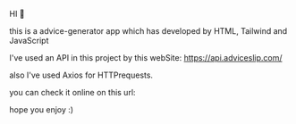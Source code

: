 HI 👋

this is a advice-generator app which has developed by HTML, Tailwind and JavaScript

I've used an API in this project by this webSite: https://api.adviceslip.com/

also I've used Axios for HTTPrequests.

you can check it online on this url:

hope you enjoy :)
